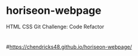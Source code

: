 # horiseon-webpage
HTML CSS Git Challenge: Code Refactor

#

#https://chendricks48.github.io/horiseon-webpage/
